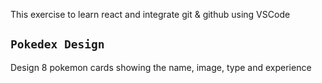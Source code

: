 This exercise to learn react and integrate git & github using VSCode

## `Pokedex Design`

Design 8 pokemon cards showing the name, image, type and experience 
